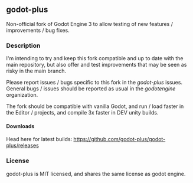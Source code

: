 ## godot-plus
Non-official fork of Godot Engine 3 to allow testing of new features / improvements / bug fixes.

### Description
I'm intending to try and keep this fork compatible and up to date with the main repository, but also offer and test improvements that may be seen as risky in the main branch.

Please report issues / bugs specific to this fork in the _godot-plus_ issues. General bugs / issues should be reported as usual in the _godotengine_ organization.

The fork should be compatible with vanilla Godot, and run / load faster in the Editor / projects, and compile 3x faster in DEV unity builds.

#### Downloads
Head here for latest builds:
https://github.com/godot-plus/godot-plus/releases

### License
godot-plus is MIT licensed, and shares the same license as godot engine.
